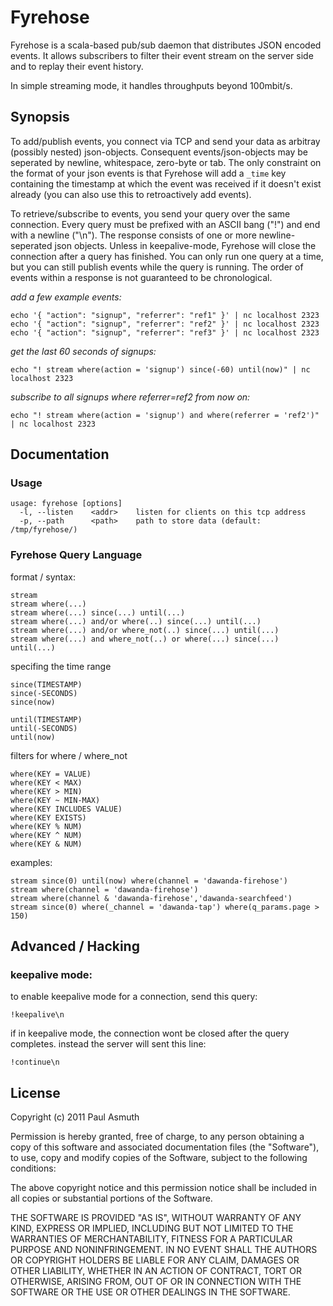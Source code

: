 Fyrehose
========

Fyrehose is a scala-based pub/sub daemon that distributes JSON encoded events. It allows subscribers
to filter their event stream on the server side and to replay their event history.

In simple streaming mode, it handles throughputs beyond 100mbit/s.


Synopsis
--------

To add/publish events, you connect via TCP and send your data as arbitray (possibly nested) 
json-objects. Consequent events/json-objects may be seperated by newline, whitespace, zero-byte
or tab. The only constraint on the format of your json events is that Fyrehose will add a `_time` 
key containing the timestamp at which the event was received if it doesn't exist already (you can 
also use this to retroactively add events).

To retrieve/subscribe to events, you send your query over the same connection. Every query must be prefixed 
with an ASCII bang ("!") and end with a newline ("\n"). The response consists of one or more 
newline-seperated json objects. Unless in keepalive-mode, Fyrehose will close the connection after 
a query has finished. You can only run one query at a time, but you can still publish events while
the query is running. The order of events within a response is not guaranteed to be chronological. 


_add a few example events:_

    echo '{ "action": "signup", "referrer": "ref1" }' | nc localhost 2323
    echo '{ "action": "signup", "referrer": "ref2" }' | nc localhost 2323
    echo '{ "action": "signup", "referrer": "ref3" }' | nc localhost 2323


_get the last 60 seconds of signups:_
 
    echo "! stream where(action = 'signup') since(-60) until(now)" | nc localhost 2323


_subscribe to all signups where referrer=ref2 from now on:_
 
    echo "! stream where(action = 'signup') and where(referrer = 'ref2')" | nc localhost 2323



Documentation
-------------

### Usage

    usage: fyrehose [options]
      -l, --listen    <addr>    listen for clients on this tcp address
      -p, --path      <path>    path to store data (default: /tmp/fyrehose/)


### Fyrehose Query Language

format / syntax:

    stream
    stream where(...)
    stream where(...) since(...) until(...)
    stream where(...) and/or where(..) since(...) until(...)
    stream where(...) and/or where_not(..) since(...) until(...)
    stream where(...) and where_not(..) or where(...) since(...) until(...)


specifing the time range

    since(TIMESTAMP)
    since(-SECONDS)
    since(now)

    until(TIMESTAMP)
    until(-SECONDS)
    until(now)


filters for where / where_not

    where(KEY = VALUE)
    where(KEY < MAX)
    where(KEY > MIN)
    where(KEY ~ MIN-MAX)
    where(KEY INCLUDES VALUE)
    where(KEY EXISTS)
    where(KEY % NUM)
    where(KEY ^ NUM)
    where(KEY & NUM)


examples:

    stream since(0) until(now) where(channel = 'dawanda-firehose')
    stream where(channel = 'dawanda-firehose')
    stream where(channel & 'dawanda-firehose','dawanda-searchfeed')
    stream since(0) where(_channel = 'dawanda-tap') where(q_params.page > 150)




Advanced / Hacking
------------------

### keepalive mode:

to enable keepalive mode for a connection, send this query: 

    !keepalive\n


if in keepalive mode, the connection wont be closed after the query 
completes. instead the server will sent this line:

    !continue\n



License
-------

Copyright (c) 2011 Paul Asmuth

Permission is hereby granted, free of charge, to any person obtaining
a copy of this software and associated documentation files (the
"Software"), to use, copy and modify copies of the Software, subject 
to the following conditions:

The above copyright notice and this permission notice shall be
included in all copies or substantial portions of the Software.

THE SOFTWARE IS PROVIDED "AS IS", WITHOUT WARRANTY OF ANY KIND,
EXPRESS OR IMPLIED, INCLUDING BUT NOT LIMITED TO THE WARRANTIES OF
MERCHANTABILITY, FITNESS FOR A PARTICULAR PURPOSE AND
NONINFRINGEMENT. IN NO EVENT SHALL THE AUTHORS OR COPYRIGHT HOLDERS BE
LIABLE FOR ANY CLAIM, DAMAGES OR OTHER LIABILITY, WHETHER IN AN ACTION
OF CONTRACT, TORT OR OTHERWISE, ARISING FROM, OUT OF OR IN CONNECTION
WITH THE SOFTWARE OR THE USE OR OTHER DEALINGS IN THE SOFTWARE.
